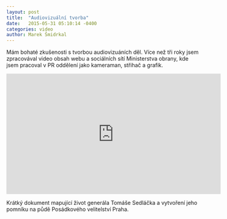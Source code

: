 ```yaml
---
layout: post
title:  "Audiovizuální tvorba"
date:   2015-05-31 05:10:14 -0400
categories: video
author: Marek Šmidrkal
---
```

<p>Mám bohaté zkušenosti s tvorbou audiovizuáních děl. Více než tři roky jsem zpracovával video obsah webu a sociálních sítí Ministerstva obrany, kde jsem pracoval v PR oddělení jako kameraman, střihač a grafik.</p>

<iframe width="560" height="315" src="https://www.youtube.com/embed/ebUc5Fceuck?rel=0" frameborder="0" allowfullscreen></iframe>
<p>Krátký dokument mapující život generála Tomáše Sedláčka a vytvoření jeho pomníku na půdě Posádkového velitelství Praha.</p>
